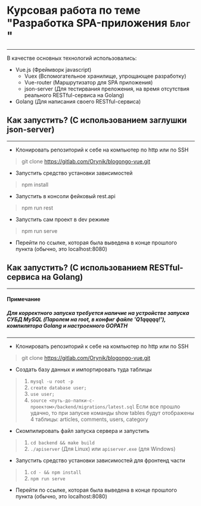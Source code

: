 # Курсовая работа по теме "Разработка SPA-приложения `Блог` "
* * * 
В качестве основных технологий использовались:
* Vue.js (Фреймворк javascript)
    * Vuex (Вспомогательное хранилище, упрощающее разработку)
    * Vue-router (Маршрутизатор для SPA приложения)
    * json-server (Для тестирвания преложения, на время отсутствия реального RESTful-сервиса на Golang)
* Golang (Для написания своего RESTful-сервиса)

## Как запустить? (С использованием заглушки json-server)
* * *
* Клонировать репозиторий к себе на компьютер по http или по SSH
> git clone https://gitlab.com/Orynik/blogongo-vue.git

* Запустить средство установки зависимостей
> npm install

* Запустить в консоли фейковый rest.api
> npm run rest

* Запустить сам проект в dev режиме
> npm run serve

* Перейти по ссылке, которая была выведена в конце прошлого пункта (обычно, это localhost:8080)

## Как запустить? (С использованием RESTful-сервиса на Golang)
* * * 
#### Примечание
##### Для корректного запуска требуется наличие на устройстве запуска СУБД MySQL (Паролем на root, в конфиг файле 'Q1qqqqq!'), компилятора Golang и настроенного GOPATH
* * *
* Клонировать репозиторий к себе на компьютер по http или по SSH
> git clone https://gitlab.com/Orynik/blogongo-vue.git

* Создать базу данных и импортировать туда таблицы
> 1. `mysql -u root -p `
> 2. `create database user;`
> 3.  `use user;`
> 4. `source <путь-до-папки-с-проектом>/backend/migrations/latest.sql`
> Если все прошло удачно, то при запуске команды show tables будут отображены 4 таблицы:
> articles, сomments, users, category

* Скомпилировать файл запуска сервера и запустить
> 1. `cd backend && make build`
> 2. `./apiserver` (Для Linux) или `apiserver.exe` (для Windows)

* Запустить средство установки зависимостей для фронтенд части
> 1. `cd - && npm install`
> 2. `npm run serve`

* Перейти по ссылке, которая была выведена в конце прошлого пункта (обычно, это localhost:8080)
